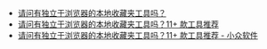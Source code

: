 - [请问有独立于浏览器的本地收藏夹工具吗？](https://www.appinn.com/11-local-favorites-tool/)
- [请问有独立于浏览器的本地收藏夹工具吗？11+ 款工具推荐](https://www.appinn.com/11-local-favorites-tool/)
- [请问有独立于浏览器的本地收藏夹工具吗？11+ 款工具推荐 - 小众软件](https://www.appinn.com/11-local-favorites-tool/)
